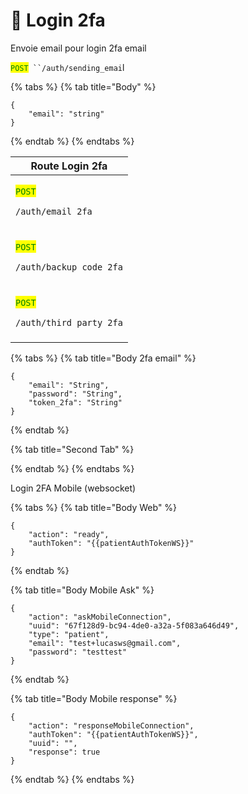 # 🔐 Login 2fa





Envoie email pour login 2fa email

<mark style="color:green;">`POST`</mark>` ``/auth/sending_emai`l

{% tabs %}
{% tab title="Body" %}
```
{
    "email": "string"
}
```
{% endtab %}
{% endtabs %}



| Route Login 2fa                                                                                          |
| -------------------------------------------------------------------------------------------------------- |
| <p><mark style="color:green;"><code>POST</code></mark> </p><pre><code>/auth/email_2fa
</code></pre>      |
| <p><mark style="color:green;"><code>POST</code></mark></p><pre><code>/auth/backup_code_2fa
</code></pre> |
| <p><mark style="color:green;"><code>POST</code></mark></p><pre><code>/auth/third_party_2fa
</code></pre> |

{% tabs %}
{% tab title="Body 2fa email" %}
```
{
	"email": "String",
	"password": "String",
	"token_2fa": "String"
}
```
{% endtab %}

{% tab title="Second Tab" %}

{% endtab %}
{% endtabs %}

Login 2FA Mobile (websocket)

{% tabs %}
{% tab title="Body Web" %}
```
{
    "action": "ready",
    "authToken": "{{patientAuthTokenWS}}"
}
```
{% endtab %}

{% tab title="Body Mobile Ask" %}
```
{
    "action": "askMobileConnection",
    "uuid": "67f128d9-bc94-4de0-a32a-5f083a646d49",
    "type": "patient",
    "email": "test+lucasws@gmail.com",
    "password": "testtest"
}
```
{% endtab %}

{% tab title="Body Mobile response" %}
```
{
    "action": "responseMobileConnection",
    "authToken": "{{patientAuthTokenWS}}",
    "uuid": "",
    "response": true
}
```
{% endtab %}
{% endtabs %}
